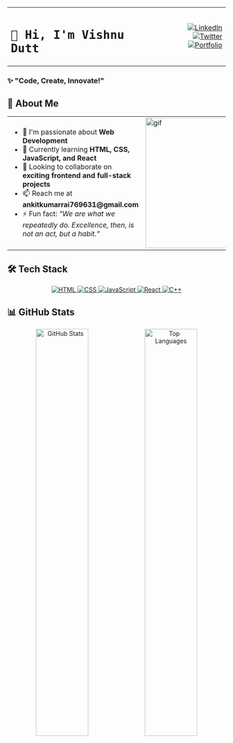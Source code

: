 <table width="100%" border="0" cellspacing="0" cellpadding="0">
  <tr>
    <td align="left" style="border: none;">
      <h1><code>👋 Hi, I'm Vishnu Dutt              </code></h1>
    </td>
    <td align="right" style="border: none;">
      <p align="right">
        <a href="https://www.linkedin.com/in/vishnu-duttt/">
          <img src="https://img.shields.io/badge/LinkedIn-0A66C2?style=for-the-badge&logo=linkedin&logoColor=white" alt="LinkedIn">
        </a>
        <a href="https://x.com/_Vishnu_Dutt">
          <img src="https://img.shields.io/badge/Twitter-1DA1F2?style=for-the-badge&logo=twitter&logoColor=white" alt="Twitter">
        </a>
        <a href="https://your-portfolio.com">
          <img src="https://img.shields.io/badge/Portfolio-%23000000.svg?style=for-the-badge&logo=firefox&logoColor=#FF7139" alt="Portfolio">
        </a>
      </p>
    </td>
  </tr>
</table>

### ✨ "Code, Create, Innovate!"

## 🚀 About Me

<table border="0" cellspacing="0" cellpadding="0">
  <tr>
    <td style="border: none;">
      <ul>
        <li>👀 I'm passionate about <b>Web Development</b></li>
        <li>🌱 Currently learning <b>HTML, CSS, JavaScript, and React</b></li>
        <li>💞️ Looking to collaborate on <b>exciting frontend and full-stack projects</b></li>
        <li>📫 Reach me at <b>ankitkumarrai769631@gmail.com</b></li>
        <li>⚡ Fun fact: <i>"We are what we repeatedly do. Excellence, then, is not an act, but a habit."</i></li>
      </ul>
    </td>
    <td style="border: none;">
      <img src="https://github.com/Vishnu-dutt/Vishnu-dutt/blob/main/pepeFrog.GIF" width="300" alt="gif">
    </td>
  </tr>
</table>

## 🛠️ Tech Stack  

<p align="center">
  <a href="https://developer.mozilla.org/en-US/docs/Web/HTML">
    <img src="https://img.shields.io/badge/HTML5-E34F26?style=for-the-badge&logo=html5&logoColor=white" alt="HTML">
  </a>
  <a href="https://developer.mozilla.org/en-US/docs/Web/CSS">
    <img src="https://img.shields.io/badge/CSS3-1572B6?style=for-the-badge&logo=css3&logoColor=white" alt="CSS">
  </a>
  <a href="https://developer.mozilla.org/en-US/docs/Web/JavaScript">
    <img src="https://img.shields.io/badge/JavaScript-F7DF1E?style=for-the-badge&logo=javascript&logoColor=black" alt="JavaScript">
  </a>
  <a href="https://react.dev/">
    <img src="https://img.shields.io/badge/React-61DAFB?style=for-the-badge&logo=react&logoColor=black" alt="React">
  </a>
  <a href="https://cplusplus.com/doc/tutorial/">
    <img src="https://img.shields.io/badge/C++-00599C?style=for-the-badge&logo=c%2B%2B&logoColor=white" alt="C++">
  </a>
</p>

## 📊 GitHub Stats  

<p align="center">
  <img src="https://github-readme-stats.vercel.app/api?username=Vishnu-dutt&show_icons=true&theme=tokyonight" alt="GitHub Stats" width="49%">
  <img src="https://github-readme-stats.vercel.app/api/top-langs/?username=Vishnu-dutt&layout=compact&theme=tokyonight" alt="Top Languages" width="49%">
</p>
